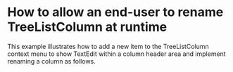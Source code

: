 # How to allow an end-user to rename TreeListColumn at runtime


<p>This example illustrates how to add a new item to the TreeListColumn context menu to show TextEdit within a column header area and implement renaming a column as follows.</p>

<br/>


